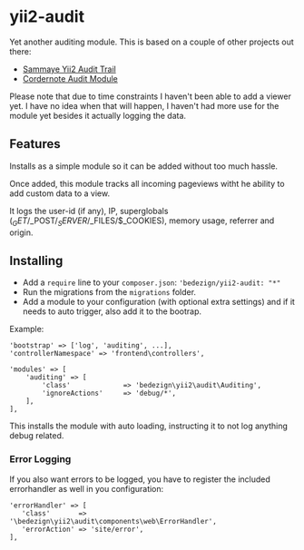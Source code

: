 # yii2-audit


Yet another auditing module.
This is based on a couple of other projects out there:
 
 * [Sammaye Yii2 Audit Trail](https://github.com/Sammaye/yii2-audittrail)
 * [Cordernote Audit Module](https://github.com/cornernote/yii-audit-module)

Please note that due to time constraints I haven't been able to add a viewer yet. I have no idea when that will happen, I haven't had more use for the module yet besides it actually logging the data.

## Features
Installs as a simple module so it can be added without too much hassle.

Once added, this module tracks all incoming pageviews witht he ability to add custom data to a view.

It logs the user-id (if any), IP, superglobals ($_GET/$_POST/$_SERVER/$_FILES/$_COOKIES), memory usage, referrer and origin.

## Installing

* Add a `require` line to your `composer.json`: `'bedezign/yii2-audit: "*"`
* Run the migrations from the `migrations` folder.
* Add a module to your configuration (with optional extra settings) and if it needs to auto trigger, also add it to the bootrap.

Example: 

    'bootstrap' => ['log', 'auditing', ...],
    'controllerNamespace' => 'frontend\controllers',

    'modules' => [
        'auditing' => [
            'class'             => 'bedezign\yii2\audit\Auditing',
            'ignoreActions'     => 'debug/*',
        ],
    ],
 
This installs the module with auto loading, instructing it to not log anything debug related.

### Error Logging

If you also want errors to be logged, you have to register the included errorhandler as well in you configuration:

    'errorHandler' => [
       'class'       => '\bedezign\yii2\audit\components\web\ErrorHandler',
       'errorAction' => 'site/error',
    ],

